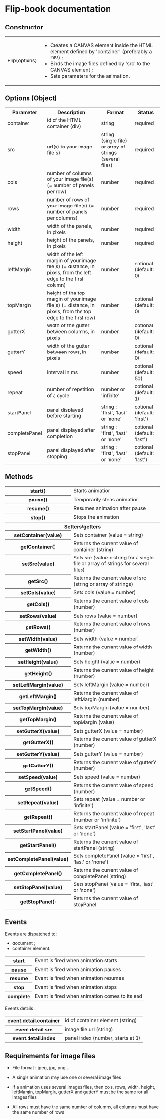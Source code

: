 # Flip-book documentation

## Constructor

<table>
	<tr>
		<td>Flip(options)</td>
		<td><ul><li>Creates a CANVAS element inside the HTML element defined by 'container' (preferably a DIV) ;</li><li>Binds the image files defined by 'src' to the CANVAS element ;</li><li>Sets parameters for the animation.</li></ul></td>
	</tr>
</table>

## Options (Object)

<table>
	<tr>
		<th>Parameter</th>
		<th>Description</th>
		<th>Format</th>
		<th>Status</th>
	</tr>
	<tr>
		<td>container</td>
		<td>id of the HTML container (div)</td>
		<td>string</td>
		<td>required</td>
	</tr>
	<tr>
		<td>src</td>
		<td>url(s) to your image file(s)</td>
		<td>string (single file) or array of strings (several files)</td>
		<td>required</td>
	</tr>
	<tr>
		<td>cols</td>
		<td>number of columns of your image file(s)  (= number of panels per row)</td>
		<td>number</td>
		<td>required</td>
	</tr>
	<tr>
		<td>rows</td>
		<td>number of rows of your image file(s)  (= number of panels per columns)</td>
		<td>number</td>
		<td>required</td>
	</tr>
	<tr>
		<td>width</td>
		<td>width of the panels, in pixels</td>
		<td>number</td>
		<td>required</td>
	</tr>
	<tr>
		<td>height</td>
		<td>height of the panels, in pixels</td>
		<td>number</td>
		<td>required</td>
	</tr>
	<tr>
		<td>leftMargin</td>
		<td>width of the left margin of your image file(s)  (= distance, in pixels, from the left edge to the first column)</td>
		<td>number</td>
		<td>optional (default: 0)</td>
	</tr>
	<tr>
		<td>topMargin</td>
		<td>height of the top margin of your image file(s)  (= distance, in pixels, from the top edge to the first row)</td>
		<td>number</td>
		<td>optional (default: 0)</td>
	</tr>
	<tr>
		<td>gutterX</td>
		<td>width of the gutter between columns, in pixels</td>
		<td>number</td>
		<td>optional (default: 0)</td>
	</tr>
	<tr>
		<td>gutterY</td>
		<td>width of the gutter between rows, in pixels</td>
		<td>number</td>
		<td>optional (default: 0)</td>
	</tr>
	<tr>
		<td>speed</td>
		<td>interval in ms</td>
		<td>number</td>
		<td>optional (default: 50)</td>
	</tr>
	<tr>
		<td>repeat</td>
		<td>number of repetition of a cycle</td>
		<td>number or 'infinite'</td>
		<td>optional (default: 1)</td>
	</tr>
	<tr>
		<td>startPanel</td>
		<td>panel displayed before starting</td>
		<td>string : 'first', 'last' or 'none'</td>
		<td>optional (default: 'first')</td>
	</tr>
	<tr>
		<td>completePanel</td>
		<td>panel displayed after completion</td>
		<td>string : 'first', 'last' or 'none'</td>
		<td>optional (default: 'last')</td>
	</tr>
	<tr>
		<td>stopPanel</td>
		<td>panel displayed after stopping</td>
		<td>string : 'first', 'last' or 'none'</td>
		<td>optional (default: 'last')</td>
	</tr>
</table>

## Methods

<table>
	<tr>
		<th>start()</th>
		<td>Starts animation</td>
	</tr>
	<tr>
		<th>pause()</th>
		<td>Temporarily stops animation</td>
	<tr>
		<th>resume()</th>
		<td>Resumes animation after pause</td>
	</tr>
	<tr>
		<th>stop()</th>
		<td>Stops the animation</td>
	</tr>
	<tr>
		<th colspan="2"> Setters/getters</th>
	</tr>
	<tr>
		<th>setContainer(value)</th>
		<td>Sets container (value = string)</td>
	</tr>
	<tr>
		<th>getContainer()</th>
		<td>Returns the current value of container (string)</td>
	</tr>
	<tr>
		<th>setSrc(value)</th>
		<td>Sets src (value = string for a single file or array of strings for several files)</td>
	</tr>
	<tr>
		<th>getSrc()</th>
		<td>Returns the current value of src (string or array of strings)</td>
	</tr>
	<tr>
		<th>setCols(value)</th>
		<td>Sets cols (value = number)</td>
	</tr>
	<tr>
		<th>getCols()</th>
		<td>Returns the current value of cols (number)</td>
	</tr>
	<tr>
		<th>setRows(value)</th>
		<td>Sets rows (value = number)</td>
	</tr>
	<tr>
		<th>getRows()</th>
		<td>Returns the current value of rows (number)</td>
	</tr>
	<tr>
		<th>setWidth(value)</th>
		<td>Sets width (value = number)</td>
	</tr>
	<tr>
		<th>getWidth()</th>
		<td>Returns the current value of width (number)</td>
	</tr>
	<tr>
		<th>setHeight(value)</th>
		<td>Sets height (value = number)</td>
	</tr>
	<tr>
		<th>getHeight()</th>
		<td>Returns the current value of height (number)</td>
	</tr>
	<tr>
		<th>setLeftMargin(value)</th>
		<td>Sets leftMargin (value = number)</td>
	</tr>
	<tr>
		<th>getLeftMargin()</th>
		<td>Returns the current value of leftMargin (number)</td>
	</tr>
	<tr>
		<th>setTopMargin(value)</th>
		<td>Sets topMargin (value = number)</td>
	</tr>
	<tr>
		<th>getTopMargin()</th>
		<td>Returns the current value of topMargin (value)</td>
	</tr>
	<tr>
		<th>setGutterX(value)</th>
		<td>Sets gutterX (value = number)</td>
	</tr>
	<tr>
		<th>getGutterX()</th>
		<td>Returns the current value of gutterX (number)</td>
	</tr>
	<tr>
		<th>setGutterY(value)</th>
		<td>Sets gutterY (value = number)</td>
	</tr>
	<tr>
		<th>getGutterY()</th>
		<td>Returns the current value of gutterY (number)</td>
	</tr>
	<tr>
		<th>setSpeed(value)</th>
		<td>Sets speed (value = number)</td>
	</tr>
	<tr>
		<th>getSpeed()</th>
		<td>Returns the current value of speed (number)</td>
	</tr>
	<tr>
		<th>setRepeat(value)</th>
		<td>Sets repeat (value = number or 'infinite')</td>
	</tr>
	<tr>
		<th>getRepeat()</th>
		<td>Returns the current value of repeat (number or 'infinite')</td>
	</tr>
	<tr>
		<th>setStartPanel(value)</th>
		<td>Sets startPanel (value = 'first', 'last' or 'none')</td>
	</tr>
	<tr>
		<th>getStartPanel()</th>
		<td>Returns the current value of startPanel (string)</td>
	<tr>
		<th>setCompletePanel(value)</th>
		<td>Sets completePanel (value = 'first', 'last' or 'none')</td>
	</tr>
	<tr>
		<th>getCompletePanel()</th>
		<td>Returns the current value of completePanel (string)</td>
	</tr>
	<tr>
		<th>setStopPanel(value)</td>
		<td>Sets stopPanel (value = 'first, 'last' or 'none')</td>
	</tr>
	<tr>
		<th>getStopPanel()</th>
		<td>Returns the current value of stopPanel</td>
	</tr>
</table>

## Events

Events are dispatched to :

* document ;
* container element.

<table>
	<tr>
		<th>start</th>
		<td>Event is fired when animation starts</td>
	</tr>
	<tr>
		<th>pause</th>
		<td>Event is fired when animation pauses</td>
	<tr>
		<th>resume</th>
		<td>Event is fired when animation resumes</td>
	</tr>
	<tr>
		<th>stop</th>
		<td>Event is fired when animation stops</td>
	</tr>
	<tr>
		<th>complete</th>
		<td>Event is fired when animation comes to its end</td>
	</tr>
</table>

Events details : 

<table>
	<tr>
		<th>event.detail.container</th>
		<td>id of container element (string)</td>
	</tr>
	<tr>
		<th>event.detail.src</th>
		<td>image file url (string)</td>
	<tr>
		<th>event.detail.index</td>
		<td>panel index (number, starts at 1)</td>
	</tr>
</table>

## Requirements for image files

* File format : jpeg, jpg, png...

* A single animation may use one or several image files

* If a animation uses several images files, then cols, rows, width, height, leftMargin, topMargin, gutterX and gutterY must be the same for all images files

* All rows must have the same number of columns, all columns must have the same number of rows
